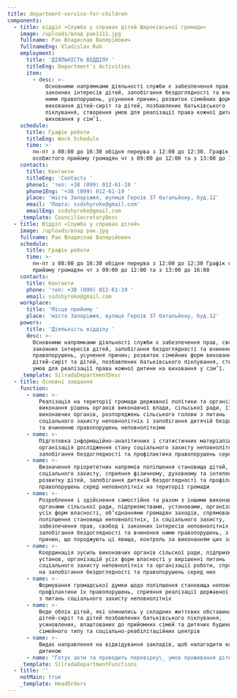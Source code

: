 ```yaml
---
title: department-service-for-children
components:
  - title: відділ «Служба у справах дітей Широківської громади»
    image: /uploads/влад рак1111.jpg
    fullname: Рак Владислав Валерійович
    fullnameEng: Vladislav Rak
    employment:
      title: 'ДІЯЛЬНІСТЬ ВІДДІЛУ '
      titleEng: Department's Activities
      item:
        - desc: >-
            Основними напрямками діяльності служби є забезпечення прав, свобод і
            законних інтересів дітей, запобігання бездоглядності та вчинення
            ними правопорушень, усунення причин; розвиток сімейних форм
            виховання дітей-сиріт та дітей, позбавлених батьківського
            піклування, створення умов для реалізації права кожної дитини на
            виховання у сім’ї.
    schedule:
      title: Графік роботи
      titleEng: Work Schedule
      time: >-
        пн-пт з 08:00 до 16:30 обідня перерва з 12:00 до 12:30. Графік
        особистого прийому громадян чт з 09:00 до 12:00 та з 13:00 до 16:00
    contacts:
      title: Контакти
      titleEng: 'Contacts '
      phone1: 'тел: +38 (099) 012-61-19 '
      phone1Eng: '+38 (099) 012-61-19 '
      place: 'місто Запоріжжя, вулиця Героїв 37 батальйону, буд.12'
      email: 'Пошта: ssdshyroke@gmail.com'
      emailEng: ssdshyroke@gmail.com
    _template: CouncilSecretaryDesc
  - title: Відділ «Служба у справах дітей»
    image: /uploads/влад рак.jpg
    fullname: Рак Владислав Валерійович
    schedule:
      title: Графік роботи
      time: >-
        пн-пт з 08:00 до 16:30 обідня перерва з 12:00 до 12:30 Графік особистого
        прийому громадян чт з 09:00 до 12:00 та з 13:00 до 16:00
    contacts:
      title: Контакти
      phone: 'тел: +38 (099) 012-61-19 '
      email: ssdshyroke@gmail.com
    workplace:
      title: 'Місце прийому '
      place: 'місто Запоріжжя, вулиця Героїв 37 батальйону, буд.12'
    powers:
      title: 'Діяльність відділу '
      desc: >-
        Основними напрямками діяльності служби є забезпечення прав, свобод і
        законних інтересів дітей, запобігання бездоглядності та вчинення ними
        правопорушень, усунення причин; розвиток сімейних форм виховання
        дітей-сиріт та дітей, позбавлених батьківського піклування, створення
        умов для реалізації права кожної дитини на виховання у сім’ї.
    _template: SilradaDepartmentDesc
  - title: Основні завдання
    function:
      - name: >-
          Реалізація на території громади державної політики та організація
          виконання рішень органів виконавчої влади, сільської ради, її
          виконавчих органів, розпоряджень сільського голови з питань
          соціального захисту неповнолітніх і запобігання дитячій бездоглядності
          та вчиненню правопорушень неповнолітніми
      - name: >-
          Підготовка інформаційно-аналітичних і статистичних матеріалів,
          організація дослідження стану соціального захисту неповнолітніх,
          запобігання бездоглядності та профілактика правопорушень серед них
      - name: >-
          Визначення пріоритетних напрямів поліпшення становища дітей, їх
          соціального захисту, сприяння фізичному, духовному та інтелектуальному
          розвитку дітей, запобігання дитячій бездоглядності та профілактика
          правопорушень серед неповнолітніх на території громади
      - name: >-
          Розроблення і здійснення самостійно та разом з іншими виконавчими
          органами сільської ради, підприємствами, установами, організаціями
          усіх форм власності, об’єднаннями громадян заходів, спрямованих на
          поліпшення становища неповнолітніх, їх соціального захисту,
          забезпечення прав, свобод і законних інтересів неповнолітніх,
          запобігання бездоглядності та вчинення ними правопорушень, з усунення
          причин, що породжують ці явища, контроль за виконанням цих заходів
      - name: >-
          Координація зусиль виконавчих органів сільскої ради, підприємств,
          установ, організацій усіх форм власності у вирішенні питань
          соціального захисту неповнолітніх та організації роботи, спрямованої
          на запобігання бездоглядності та правопорушень серед них
      - name: >-
          Формування громадської думки щодо поліпшення становища неповнолітніх,
          профілактики їх правопорушень, сприяння реалізації державної політики
          з питань соціального захисту неповнолітніх
      - name: >-
          Веде облік дітей, які опинились у складних життєвих обставинах,
          дітей-сиріт та дітей позбавлених батьківського піклування,
          усиновлених, влаштованих до прийомних сімей та дитячих будинків
          сімейного типу та соціально-реабілітаційних центрів
      - name: >-
          Видає направлення на відвідування закладів, щоб налагодити контакт з
          дитиною
      - name: "Готує акти та проводить перевірку\_ умов проживання дітей.\_"
    _template: SilradaDepartmentFunctions
  - title: ''
    notMain: true
    _template: HeadOrders
---
```


